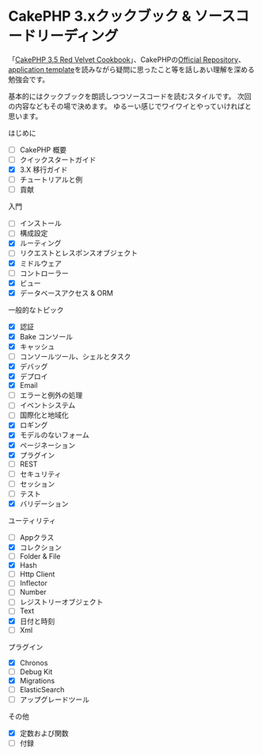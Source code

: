 # CakePHP 3.xクックブック & ソースコードリーディング

「[CakePHP 3.5 Red Velvet Cookbook](https://book.cakephp.org/3.0/ja/contents.html)」、CakePHPの[Official Repository](https://github.com/cakephp/cakephp)、[application template](https://github.com/cakephp/app)を読みながら疑問に思ったこと等を話しあい理解を深める勉強会です。

基本的にはクックブックを朗読しつつソースコードを読むスタイルです。 次回の内容などもその場で決めます。 ゆるーい感じでワイワイとやっていければと思います。

はじめに
- [ ] CakePHP 概要
- [ ] クイックスタートガイド
- [x] 3.X 移行ガイド
- [ ] チュートリアルと例
- [ ] 貢献

入門
- [ ] インストール
- [ ] 構成設定
- [x] ルーティング
- [ ] リクエストとレスポンスオブジェクト
- [x] ミドルウェア
- [ ] コントローラー
- [x] ビュー
- [x] データベースアクセス & ORM

一般的なトピック
- [x] 認証
- [x] Bake コンソール
- [x] キャッシュ
- [ ] コンソールツール、シェルとタスク
- [x] デバッグ
- [x] デプロイ
- [x] Email
- [ ] エラーと例外の処理
- [ ] イベントシステム
- [ ] 国際化と地域化
- [x] ロギング
- [x] モデルのないフォーム
- [x] ページネーション
- [x] プラグイン
- [ ] REST
- [ ] セキュリティ
- [ ] セッション
- [ ] テスト
- [x] バリデーション

ユーティリティ
- [ ] Appクラス
- [x] コレクション
- [ ] Folder & File
- [x] Hash
- [ ] Http Client
- [ ] Inflector
- [ ] Number
- [ ] レジストリーオブジェクト
- [ ] Text
- [x] 日付と時刻
- [ ] Xml

プラグイン
- [x] Chronos
- [ ] Debug Kit
- [x] Migrations
- [ ] ElasticSearch
- [ ] アップグレードツール

その他
- [x] 定数および関数
- [ ] 付録
